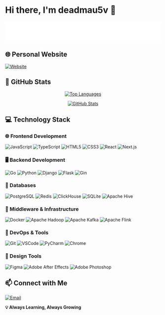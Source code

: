 # Hi there, I'm deadmau5v 👋

<div align="center">
  <img src="./logo.webp">
</div>

## 🌐 Personal Website

[![Website](https://img.shields.io/badge/Personal_Blog-d5v.cc-8888c8?style=flat-square&logo=googlechrome&logoColor=white)](https://d5v.cc/)

## 🚀 GitHub Stats

<div align="center">
  
[![Top Languages](https://github-readme-stats.vercel.app/api/top-langs/?username=deadmau5v&layout=compact&theme=transparent&hide=html,css)](https://github.com/deadmau5v)

[![GitHub Stats](https://github-readme-stats.vercel.app/api?username=deadmau5v&show_icons=true&theme=transparent&include_all_commits=true&count_private=true)](https://github.com/deadmau5v)

</div>

## 💻 Technology Stack

### 🌐 Frontend Development

![JavaScript](https://img.shields.io/badge/JavaScript-F7DF1E?style=for-the-badge&logo=javascript&logoColor=black)
![TypeScript](https://img.shields.io/badge/TypeScript-3178C6?style=for-the-badge&logo=typescript&logoColor=white)
![HTML5](https://img.shields.io/badge/HTML5-E34F26?style=for-the-badge&logo=html5&logoColor=white)
![CSS3](https://img.shields.io/badge/CSS3-1572B6?style=for-the-badge&logo=css3&logoColor=white)
![React](https://img.shields.io/badge/React-61DAFB?style=for-the-badge&logo=react&logoColor=black)
![Next.js](https://img.shields.io/badge/Next.js-000000?style=for-the-badge&logo=nextdotjs&logoColor=white)

### 🖥️ Backend Development

![Go](https://img.shields.io/badge/Go-00ADD8?style=for-the-badge&logo=go&logoColor=white)
![Python](https://img.shields.io/badge/Python-3776AB?style=for-the-badge&logo=python&logoColor=white)
![Django](https://img.shields.io/badge/Django-092E20?style=for-the-badge&logo=django&logoColor=white)
![Flask](https://img.shields.io/badge/Flask-000000?style=for-the-badge&logo=flask&logoColor=white)
![Gin](https://img.shields.io/badge/Gin-00ADD8?style=for-the-badge&logo=go&logoColor=white)

### 💾 Databases

![PostgreSQL](https://img.shields.io/badge/PostgreSQL-336791?style=for-the-badge&logo=postgresql&logoColor=white)
![Redis](https://img.shields.io/badge/Redis-DC382D?style=for-the-badge&logo=redis&logoColor=white)
![ClickHouse](https://img.shields.io/badge/ClickHouse-FFCC01?style=for-the-badge&logo=clickhouse&logoColor=black)
![SQLite](https://img.shields.io/badge/SQLite-07405E?style=for-the-badge&logo=sqlite&logoColor=white)
![Apache Hive](https://img.shields.io/badge/Apache_Hive-FDEE00?style=for-the-badge&logo=apachehive&logoColor=black)

### 🔄 Middleware & Infrastructure

![Docker](https://img.shields.io/badge/Docker-2496ED?style=for-the-badge&logo=docker&logoColor=white)
![Apache Hadoop](https://img.shields.io/badge/Apache_Hadoop-66CCFF?style=for-the-badge&logo=apachehadoop&logoColor=black)
![Apache Kafka](https://img.shields.io/badge/Apache_Kafka-231F20?style=for-the-badge&logo=apachekafka&logoColor=white)
![Apache Flink](https://img.shields.io/badge/Apache_Flink-E6526F?style=for-the-badge&logo=apacheflink&logoColor=white)

### 🔧 DevOps & Tools

![Git](https://img.shields.io/badge/Git-F05032?style=for-the-badge&logo=git&logoColor=white)
![VSCode](https://img.shields.io/badge/VS_Code-0078D4?style=for-the-badge&logo=visual-studio-code&logoColor=white)
![PyCharm](https://img.shields.io/badge/PyCharm-000000?style=for-the-badge&logo=pycharm&logoColor=white)
![Chrome](https://img.shields.io/badge/Google_Chrome-4285F4?style=for-the-badge&logo=google-chrome&logoColor=white)

### 🎨 Design Tools

![Figma](https://img.shields.io/badge/Figma-F24E1E?style=for-the-badge&logo=figma&logoColor=white)
![Adobe After Effects](https://img.shields.io/badge/Adobe_After_Effects-9999FF?style=for-the-badge&logo=adobe-after-effects&logoColor=white)
![Adobe Photoshop](https://img.shields.io/badge/Adobe_Photoshop-31A8FF?style=for-the-badge&logo=adobe-photoshop&logoColor=white)

## 📫 Connect with Me

[![Email](https://img.shields.io/badge/Email-D14836?style=for-the-badge&logo=gmail&logoColor=white)](mailto:deadmau5v@qq.com)

**💡 Always Learning, Always Growing**
